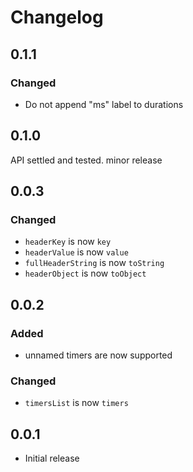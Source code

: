 # Changelog

## 0.1.1

### Changed

- Do not append "ms" label to durations

## 0.1.0

API settled and tested. minor release

## 0.0.3

### Changed

- `headerKey` is now `key`
- `headerValue` is now `value`
- `fullHeaderString` is now `toString`
- `headerObject` is now `toObject`

## 0.0.2

### Added

- unnamed timers are now supported

### Changed

- `timersList` is now `timers`

## 0.0.1

- Initial release
